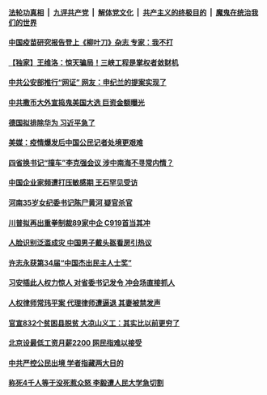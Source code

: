 

####  [法轮功真相](../../../../basic/blob/master/README.md?t=11260631) &nbsp;|&nbsp; [九评共产党](../../../../9ping.md/blob/master/README.md?t=11260631) &nbsp;|&nbsp; [解体党文化](../../../../jtdwh.md/blob/master/README.md?t=11260631)  &nbsp;|&nbsp; [共产主义的终极目的](../../../../gczydzjmd.md/blob/master/README.md?t=11260631) &nbsp;|&nbsp; [魔鬼在统治我们的世界](../../../../mgztzwmdsj.md/blob/master/README.md?t=11260631) 

#### [中国疫苗研究报告登上《柳叶刀》杂志 专家：我不打](../pages/soh5/446800.md?t=11260631) 
#### [【独家】王维洛：惊天骗局！三峡工程是掌权者敛财机](../pages/soh5/446794.md?t=11260631) 
#### [中共公安部推行“网证”  网友：申纪兰的提案实现了](../pages/soh5/446770.md?t=11260631) 
#### [中共撒币大外宣捣鬼美国大选 巨资金额曝光](../pages/soh5/446764.md?t=11260631) 
#### [德国拟排除华为 习近平急了](../pages/soh5/446758.md?t=11260631) 
#### [美媒：疫情爆发后中国公民记者处境更艰难](../pages/soh5/446719.md?t=11260631) 
#### [四省换书记“撞车”李克强会议 涉中南海不寻常内情？](../pages/soh5/446701.md?t=11260631) 
#### [中国企业家频遭打压敏感期 王石罕见受访](../pages/soh5/446689.md?t=11260631) 
#### [河南35岁女纪委书记陈尸黄河 疑官杀官](../pages/soh5/446635.md?t=11260631) 
#### [川普拟再出重拳制裁89家中企 C919首当其冲](../pages/soh5/446620.md?t=11260631) 
#### [人脸识别泛滥成灾  中国男子戴头盔看房引热议](../pages/soh5/446608.md?t=11260631) 
#### [许志永获第34届“中国杰出民主人士奖”](../pages/soh5/446584.md?t=11260631) 
#### [习安插此人权力惊人 对省委书记发令 冲会场直接抓人](../pages/soh5/446569.md?t=11260631) 
#### [人权律师常玮平案 代理律师遭逼退 其妻被禁发声](../pages/soh5/446548.md?t=11260631) 
#### [官宣832个贫困县脱贫 大凉山义工：其实比以前更穷了](../pages/soh5/446527.md?t=11260631) 
#### [北京设最低工资月薪2200 网民指难以接受](../pages/soh5/446542.md?t=11260631) 
#### [中共严控公民出境 学者指藏两大目的](../pages/soh5/446491.md?t=11260631) 
#### [称死4千人等于没死惹众怒 李毅遭人民大学急切割](../pages/soh5/446371.md?t=11260631) 

